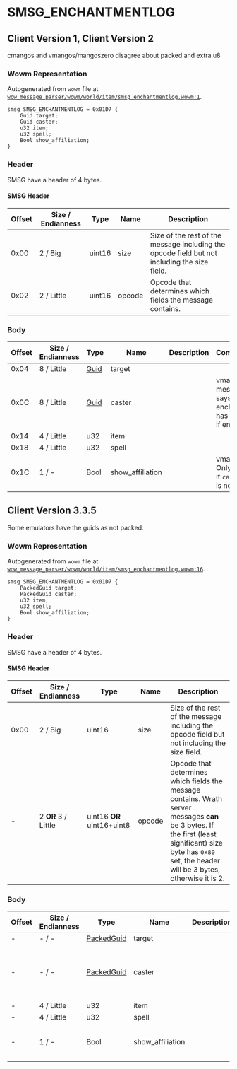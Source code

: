 # SMSG_ENCHANTMENTLOG

## Client Version 1, Client Version 2

cmangos and vmangos/mangoszero disagree about packed and extra u8

### Wowm Representation

Autogenerated from `wowm` file at [`wow_message_parser/wowm/world/item/smsg_enchantmentlog.wowm:1`](https://github.com/gtker/wow_messages/tree/main/wow_message_parser/wowm/world/item/smsg_enchantmentlog.wowm#L1).
```rust,ignore
smsg SMSG_ENCHANTMENTLOG = 0x01D7 {
    Guid target;
    Guid caster;
    u32 item;
    u32 spell;
    Bool show_affiliation;
}
```
### Header

SMSG have a header of 4 bytes.

#### SMSG Header

| Offset | Size / Endianness | Type   | Name   | Description |
| ------ | ----------------- | ------ | ------ | ----------- |
| 0x00   | 2 / Big           | uint16 | size   | Size of the rest of the message including the opcode field but not including the size field.|
| 0x02   | 2 / Little        | uint16 | opcode | Opcode that determines which fields the message contains.|

### Body

| Offset | Size / Endianness | Type | Name | Description | Comment |
| ------ | ----------------- | ---- | ---- | ----------- | ------- |
| 0x04 | 8 / Little | [Guid](../types/packed-guid.md) | target |  |  |
| 0x0C | 8 / Little | [Guid](../types/packed-guid.md) | caster |  | vmangos: message says enchant has faded if empty |
| 0x14 | 4 / Little | u32 | item |  |  |
| 0x18 | 4 / Little | u32 | spell |  |  |
| 0x1C | 1 / - | Bool | show_affiliation |  | vmangos: Only used if `caster` is not 0. |

## Client Version 3.3.5

Some emulators have the guids as not packed.

### Wowm Representation

Autogenerated from `wowm` file at [`wow_message_parser/wowm/world/item/smsg_enchantmentlog.wowm:16`](https://github.com/gtker/wow_messages/tree/main/wow_message_parser/wowm/world/item/smsg_enchantmentlog.wowm#L16).
```rust,ignore
smsg SMSG_ENCHANTMENTLOG = 0x01D7 {
    PackedGuid target;
    PackedGuid caster;
    u32 item;
    u32 spell;
    Bool show_affiliation;
}
```
### Header

SMSG have a header of 4 bytes.

#### SMSG Header

| Offset | Size / Endianness | Type   | Name   | Description |
| ------ | ----------------- | ------ | ------ | ----------- |
| 0x00   | 2 / Big           | uint16 | size   | Size of the rest of the message including the opcode field but not including the size field.|
| -      | 2 **OR** 3 / Little| uint16 **OR** uint16+uint8 | opcode | Opcode that determines which fields the message contains. Wrath server messages **can** be 3 bytes. If the first (least significant) size byte has `0x80` set, the header will be 3 bytes, otherwise it is 2. |

### Body

| Offset | Size / Endianness | Type | Name | Description | Comment |
| ------ | ----------------- | ---- | ---- | ----------- | ------- |
| - | - / - | [PackedGuid](../types/packed-guid.md) | target |  |  |
| - | - / - | [PackedGuid](../types/packed-guid.md) | caster |  | vmangos: message says enchant has faded if empty |
| - | 4 / Little | u32 | item |  |  |
| - | 4 / Little | u32 | spell |  |  |
| - | 1 / - | Bool | show_affiliation |  | vmangos: Only used if `caster` is not 0. |

